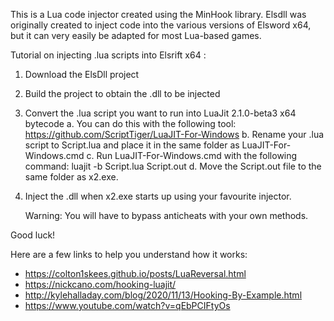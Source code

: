 This is a Lua code injector created using the MinHook library.
Elsdll was originally created to inject code into the various versions of Elsword x64, but it can very easily be adapted for most Lua-based games.


Tutorial on injecting .lua scripts into Elsrift x64 :

1) Download the ElsDll project
2) Build the project to obtain the .dll to be injected

3) Convert the .lua script you want to run into LuaJit 2.1.0-beta3 x64 bytecode
	a. You can do this with the following tool: https://github.com/ScriptTiger/LuaJIT-For-Windows
	b. Rename your .lua script to Script.lua and place it in the same folder as LuaJIT-For-Windows.cmd
	c. Run LuaJIT-For-Windows.cmd with the following command: luajit -b Script.lua Script.out
	d. Move the Script.out file to the same folder as x2.exe.

4) Inject the .dll when x2.exe starts up using your favourite injector.

   Warning: You will have to bypass anticheats with your own methods.

Good luck!


Here are a few links to help you understand how it works:
- https://colton1skees.github.io/posts/LuaReversal.html
- https://nickcano.com/hooking-luajit/
- http://kylehalladay.com/blog/2020/11/13/Hooking-By-Example.html
- https://www.youtube.com/watch?v=qEbPCIFtyOs
